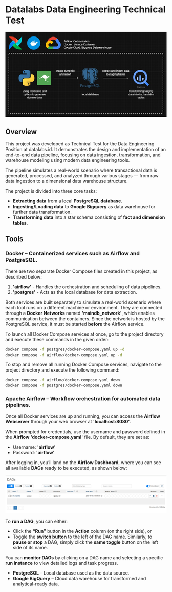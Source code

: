 # Datalabs Data Engineering Technical Test

<img src='assets/datapipe_architecture.jpg'>

## Overview

This project was developed as Technical Test for the Data Engineering Position at datalabs.id. It demonstrates the design and implementation of an end-to-end data pipeline, focusing on data ingestion, transformation, and warehouse modeling using modern data engineering tools.

The pipeline simulates a real-world scenario where transactional data is generated, processed, and analyzed through various stages — from raw data ingestion to a dimensional data warehouse structure.

The project is divided into three core tasks:
- **Extracting data** from a local **PostgreSQL database**.
- **Ingesting/Loading data** to **Google Bigquery** as data warehouse for further data transformation.
- **Transforming data** into a star schema consisting of **fact and dimension tables**.

## Tools

### **Docker** – Containerized services such as Airflow and PostgreSQL.

There are two separate Docker Compose files created in this project, as described below:

 1. **'airflow'** - Handles the orchestration and scheduling of data pipelines.
 2. **'postgres'** - Acts as the local database for data extraction.

 Both services are built separately to simulate a real-world scenario where each tool runs on a different machine or environment. They are connected through a **Docker Networks** named **'maindb_network'**, which enables communication between the containers.
 Since the network is hosted by the PostgreSQL service, it must be started **before** the Airflow service.

To launch all Docker Compose services at once, go to the project directory and execute these commands in the given order:
 ```bash
docker compose -f postgres/docker-compose.yaml up -d
docker compose -f airflow/docker-compose.yaml up -d
```

To stop and remove all running Docker Compose services, navigate to the project directory and execute the following command:
 ```bash
docker compose -f airflow/docker-compose.yaml down
docker compose -f postgres/docker-compose.yaml down
```

### **Apache Airflow** – Workflow orchestration for automated data pipelines.

Once all Docker services are up and running, you can access the **Airflow Webserver** through your web browser at **'localhost:8080'**.

When prompted for credentials, use the username and password defined in the **Airflow** **'docker-compose.yaml'** file.
By default, they are set as:

- Username: **'airflow'**
- Password: **'airflow'**

After logging in, you’ll land on the **Airflow Dashboard**, where you can see all available **DAGs** ready to be executed, as shown below:

<img src='assets/DAGs.png'>

To **run a DAG**, you can either:
- Click the **“Run”** button in the **Action** column (on the right side), or
- Toggle the **switch button** to the left of the DAG name.
Similarly, to **pause or stop** a DAG, simply click the **same toggle** button on the left side of its name.

You can **monitor DAGs** by clicking on a DAG name and selecting a specific **run instance** to view detailed logs and task progress.

- **PostgreSQL** – Local database used as the data source. 
- **Google BigQuery** – Cloud data warehouse for transformed and analytical-ready data.

